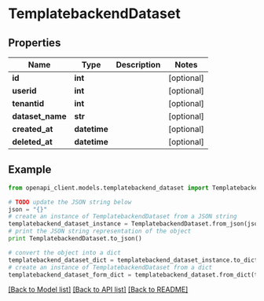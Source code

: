 # TemplatebackendDataset


## Properties

Name | Type | Description | Notes
------------ | ------------- | ------------- | -------------
**id** | **int** |  | [optional] 
**userid** | **int** |  | [optional] 
**tenantid** | **int** |  | [optional] 
**dataset_name** | **str** |  | [optional] 
**created_at** | **datetime** |  | [optional] 
**deleted_at** | **datetime** |  | [optional] 

## Example

```python
from openapi_client.models.templatebackend_dataset import TemplatebackendDataset

# TODO update the JSON string below
json = "{}"
# create an instance of TemplatebackendDataset from a JSON string
templatebackend_dataset_instance = TemplatebackendDataset.from_json(json)
# print the JSON string representation of the object
print TemplatebackendDataset.to_json()

# convert the object into a dict
templatebackend_dataset_dict = templatebackend_dataset_instance.to_dict()
# create an instance of TemplatebackendDataset from a dict
templatebackend_dataset_form_dict = templatebackend_dataset.from_dict(templatebackend_dataset_dict)
```
[[Back to Model list]](../README.md#documentation-for-models) [[Back to API list]](../README.md#documentation-for-api-endpoints) [[Back to README]](../README.md)


